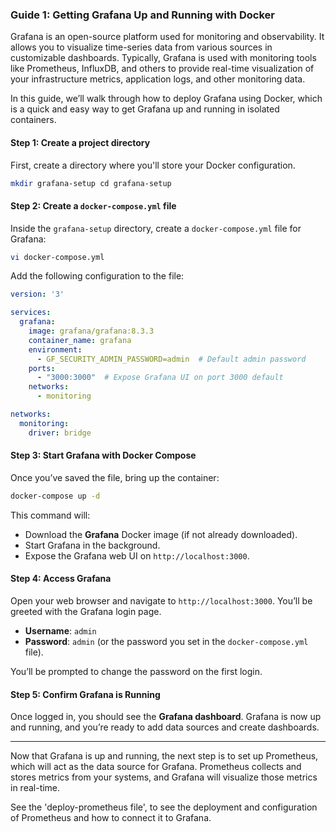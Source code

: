 
### **Guide 1: Getting Grafana Up and Running with Docker**

Grafana is an open-source platform used for monitoring and observability. It allows you to visualize time-series data from various sources in customizable dashboards. Typically, Grafana is used with monitoring tools like Prometheus, InfluxDB, and others to provide real-time visualization of your infrastructure metrics, application logs, and other monitoring data.

In this guide, we’ll walk through how to deploy Grafana using Docker, which is a quick and easy way to get Grafana up and running in isolated containers.

#### **Step 1: Create a project directory**

First, create a directory where you'll store your Docker configuration.
```bash
mkdir grafana-setup cd grafana-setup
```

#### **Step 2: Create a `docker-compose.yml` file**

Inside the `grafana-setup` directory, create a `docker-compose.yml` file for Grafana:
```bash
vi docker-compose.yml
```

Add the following configuration to the file:
```yaml
version: '3'

services:
  grafana:
    image: grafana/grafana:8.3.3
    container_name: grafana
    environment:
      - GF_SECURITY_ADMIN_PASSWORD=admin  # Default admin password
    ports:
      - "3000:3000"  # Expose Grafana UI on port 3000 default
    networks:
      - monitoring

networks:
  monitoring:
    driver: bridge
```

#### **Step 3: Start Grafana with Docker Compose**

Once you’ve saved the file, bring up the container:
```bash
docker-compose up -d
```

This command will:

- Download the **Grafana** Docker image (if not already downloaded).
- Start Grafana in the background.
- Expose the Grafana web UI on `http://localhost:3000`.

#### **Step 4: Access Grafana**

Open your web browser and navigate to `http://localhost:3000`. You’ll be greeted with the Grafana login page.

- **Username**: `admin`
- **Password**: `admin` (or the password you set in the `docker-compose.yml` file).

You’ll be prompted to change the password on the first login.

#### **Step 5: Confirm Grafana is Running**

Once logged in, you should see the **Grafana dashboard**. Grafana is now up and running, and you’re ready to add data sources and create dashboards.

---

Now that Grafana is up and running, the next step is to set up Prometheus, which will act as the data source for Grafana. Prometheus collects and stores metrics from your systems, and Grafana will visualize those metrics in real-time.

See the 'deploy-prometheus file', to see the deployment and configuration of Prometheus and how to connect it to Grafana.
